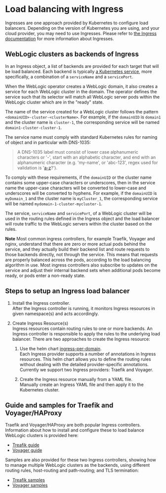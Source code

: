 # Load balancing with Ingress
Ingresses are one approach provided by Kubernetes to configure load balancers. 
Depending on the version of Kubernetes you are using, and your cloud provider, you may need to use Ingresses.
Please refer to [the Ingress documentation](https://kubernetes.io/docs/concepts/services-networking/ingress/) 
for more information about Ingresses.  

## WebLogic clusters as backends of Ingress

In an Ingress object, a list of backends are provided for each target that will be load balanced.  Each backend is typically 
[a Kubernetes service](https://kubernetes.io/docs/concepts/services-networking/service/), more specifically, a combination of a `serviceName` and a `servicePort`. 

When the WebLogic operator creates a WebLogic domain, it also creates a service for each WebLogic cluster in the domain. 
The operator defines the service such that its selector will match all WebLogic server pods within the WebLogic cluster
which are in the "ready" state.

The name of the service created for a WebLogic cluster follows the pattern `<domainUID>-cluster-<clusterName>`. 
For example, if the `domainUID` is `domain1` and the cluster name is `cluster-1`, the corresponding service 
will be named `domain1-cluster-cluster-1`. 

The service name must comply with standard Kubernetes rules for naming of object and in particular with DNS-1035:
> A DNS-1035 label must consist of lower case alphanumeric characters or '-', start with an alphabetic character, and end with an alphanumeric character (e.g. 'my-name',  or 'abc-123', regex used for validation is '[a-z]([-a-z0-9]*[a-z0-9])?').

To comply with these requirements, if the `domainUID` or the cluster name contains some upper-case characters or underscores, then 
in the service name the upper-case characters will be converted to lower-case and underscores will be converted to hyphens. 
For example, if the `domainUID` is `myDomain_1` and the cluster name is `myCluster_1`, the corresponding service will be named
`mydomain-1-cluster-mycluster-1`. 

The service, `serviceName` and `servicePort`, of a WebLogic cluster will be used in the routing rules defined in the Ingress 
object and the load balancer will route traffic to the WebLogic servers within the cluster based on the rules. 

**Note** Most common ingress controllers, for example Traefik, Voyager and nginx, 
understand that there are zero or more actual pods behind the service, and they actually 
build their backend list and route requests to those backends directly, not through the service.  This means that 
requests are properly balanced across the pods, according to the load balancing algorithm 
in use.  Most ingress controllers also 
subscribe to updates on the service and adjust their internal backend sets when 
additional pods become ready, or pods enter a non-ready state.

## Steps to setup an Ingress load balancer

1. Install the Ingress controller.  
After the Ingress controller is running, it monitors Ingress resources in given namespace(s) and acts accordingly.

1. Create Ingress Resource(s)  
Ingress resources contain routing rules to one or more backends. An Ingress controller is responsible to apply the rules to the underlying load balancer.
There are two approaches to create the Ingress resource:  
   1. Use the helm chart [ingress-per-domain](../kubernetes/samples/charts/ingress-per-domain).  
   Each Ingress provider supports a number of annotations in Ingress resources. This helm chart allows you to define the routing rules without dealing with the detailed provider-specific annotations. Currently we support two Ingress providers: Traefik and Voyager. 
   
   1. Create the Ingress resource manually from a YAML file.  
   Manually create an Ingress YAML file and then apply it to the Kubernetes cluster. 

## Guide and samples for Traefik and Voyager/HAProxy
Traefik and Voyager/HAProxy are both popular Ingress controllers. 
Information about how to install and configure these to load balance WebLogic clusters is provided here:
 - [Treafik guide](../kubernetes/samples/charts/traefik/README.md)
 - [Voyager guide](../kubernetes/samples/charts/voyager/README.md)

Samples are also provided for these two Ingress controllers, showing how to manage multiple WebLogic clusters as the backends, using different routing rules, host-routing and path-routing; and TLS termination:
- [Treafik samples](../kubernetes/samples/charts/traefik/samples)
- [Voyager samples](../kubernetes/samples/charts/voyager/samples)



